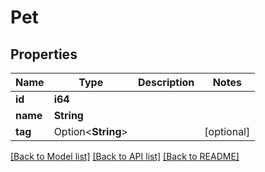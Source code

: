 # Pet

## Properties

Name | Type | Description | Notes
------------ | ------------- | ------------- | -------------
**id** | **i64** |  | 
**name** | **String** |  | 
**tag** | Option<**String**> |  | [optional]

[[Back to Model list]](../README.md#documentation-for-models) [[Back to API list]](../README.md#documentation-for-api-endpoints) [[Back to README]](../README.md)


